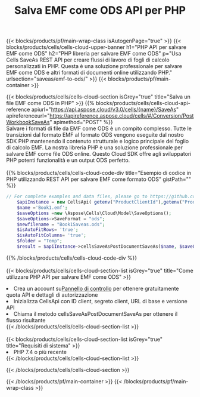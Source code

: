 ﻿---
title: Salva EMF come ODS API per PHP
description:  API cloud e SDK per Microsoft Excel e OpenOffice Calc. Converti foglio di calcolo in un altro file di formato.
url: /it/php/saveas/emf-to-ods/
---
{{< blocks/products/pf/main-wrap-class isAutogenPage="true" >}}
{{< blocks/products/cells/cells-cloud-upper-banner h1="PHP API per salvare EMF come ODS" h2="PHP libreria per salvare EMF come ODS" p="Usa Cells SaveAs REST API per creare flussi di lavoro di fogli di calcolo personalizzati in PHP. Questa è una soluzione professionale per salvare EMF come ODS e altri formati di documenti online utilizzando PHP." urlsection="saveas/emf-to-ods/" >}}
{{< blocks/products/pf/main-container >}}

{{< blocks/products/cells/cells-cloud-section isGrey="true" title="Salva un file EMF come ODS in PHP" >}}
{{% blocks/products/cells/cells-cloud-api-reference apiurl="https://api.aspose.cloud/v3.0/cells/{name}/SaveAs" apireferenceurl="https://apireference.aspose.cloud/cells/#/Conversion/PostWorkbookSaveAs" apimethod="POST" %}}
<br/>
Salvare i formati di file da EMF come ODS è un compito complesso. Tutte le transizioni dal formato EMF al formato ODS vengono eseguite dal nostro SDK PHP mantenendo il contenuto strutturale e logico principale del foglio di calcolo EMF. La nostra libreria PHP è una soluzione professionale per salvare EMF come file ODS online. Questo Cloud SDK offre agli sviluppatori PHP potenti funzionalità e un output ODS perfetto.
<br/>
<br/>
{{% blocks/products/cells/cells-cloud-code-div title="Esempio di codice in PHP utilizzando REST API per salvare EMF come formato ODS" gistPath="" %}}
  
```php
// For complete examples and data files, please go to https://github.com/aspose-cells-cloud/aspose-cells-cloud-php/
    $apiInstance = new CellsApi( getenv("ProductClientId"),getenv("ProductClientSecret") );
    $name ='Book1.emf';
    $saveOptions =new \Aspose\Cells\Cloud\Model\SaveOptions();
    $saveOptions->SaveFormat = "ods";
    $newfilename = "Book1Saveas.ods";
    $isAutoFitRows= 'true';
    $isAutoFitColumns= 'true';
    $folder = "Temp";
    $result = $apiInstance->cellsSaveAsPostDocumentSaveAs($name, $saveOptions, $newfilename,$isAutoFitRows, $isAutoFitColumns, $folder);
```
  
{{% /blocks/products/cells/cells-cloud-code-div %}}
<br/>
<br/>
{{< blocks/products/cells/cells-cloud-section-list isGrey="true" title="Come utilizzare PHP API per salvare EMF come ODS" >}}
<li> Crea un account su<a href="https://dashboard.aspose.cloud/">Pannello di controllo</a> per ottenere gratuitamente quota API e dettagli di autorizzazione</li>
<li>Inizializza CellsApi con ID client, segreto client, URL di base e versione API</li>
<li>Chiama il metodo cellsSaveAsPostDocumentSaveAs per ottenere il flusso risultante</li>
{{< /blocks/products/cells/cells-cloud-section-list >}}
<br/>
<br/>
{{< blocks/products/cells/cells-cloud-section-list isGrey="true" title="Requisiti di sistema" >}}
<li>PHP 7.4 o più recente</li>
{{< /blocks/products/cells/cells-cloud-section-list >}}

{{< /blocks/products/cells/cells-cloud-section >}}

{{< /blocks/products/pf/main-container >}}
{{< /blocks/products/pf/main-wrap-class >}}
